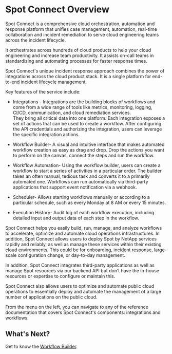 # Spot Connect Overview

Spot Connect is a comprehensive cloud orchestration, automation and response platform that unifies case management, automation, real-time collaboration and incident remediation to serve cloud engineering teams across the incident lifecycle.

It orchestrates across hundreds of cloud products to help your cloud engineering and increase team productivity. It assists on-call teams in standardizing and automating processes for faster response times.

Spot Connect's unique incident response approach combines the power of integrations across the cloud product stack. It is a single platform for end-to-end incident lifecycle management.

Key features of the service include:  

* Integrations - Integrations are the building blocks of workflows and come from a wide range of tools like metrics, monitoring, logging, CI/CD, communication, and cloud remediation services.  
They bring all critical data into one platform. Each integration exposes a set of actions that can be used to create a workflow. After configuring the API credentials and authorizing the integration, users can leverage the specific integration actions.

* Workflow Builder- A visual and intuitive interface that makes automated workflow creation as easy as drag and drop. Drop the actions you want to perform on the canvas, connect the steps and run the workflow.

* Workflow Automation- Using the workflow builder, users can create a workflow to start a series of activities in a particular order. The builder takes an often manual, tedious task and converts it to a primarily automated one. Workflows can run automatically via third-party applications that support event notification via a webhook.

* Scheduler- Allows starting workflows manually or according to a particular schedule, such as every Monday at 8 AM or every 15 minutes.

* Execution History- Audit log of each workflow execution, including detailed input and output data of each step in the workflow.

Spot Connect helps you easily build, run, manage, and analyze workflows to accelerate, optimize and automate cloud operations infrastructures. In addition, Spot Connect allows users to deploy Spot by NetApp services rapidly and reliably, as well as manage these services within their existing cloud environments. This could be for onboarding, incident response, large-scale configuration change, or day-to-day management.  

In addition, Spot Connect integrates third-party applications as well as manage Spot resources via our backend API but don’t have the in-house resources or expertise to configure or maintain this.

Spot Connect also allows users to optimize and automate public cloud operations to essentially deploy and automate the management of a large number of applications on the public cloud.

From the menu on the left, you can navigate to any of the reference documentation that covers Spot Connect's components: integrations and workflows.

## What's Next?

Get to know the [Workflow Builder](spot-connect/get-to-know/).  
